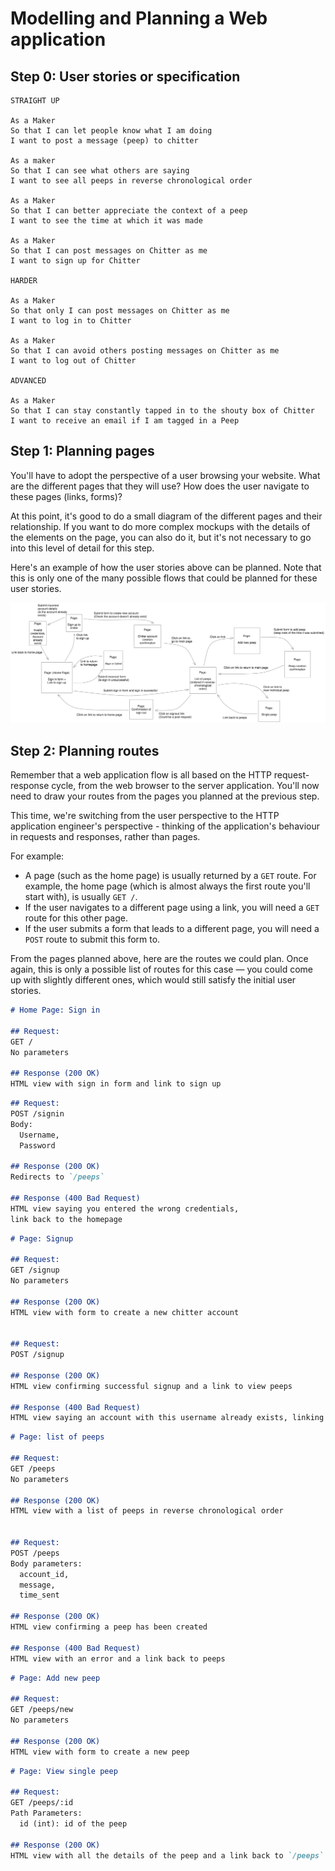 # Modelling and Planning a Web application

## Step 0: User stories or specification

```
STRAIGHT UP

As a Maker
So that I can let people know what I am doing  
I want to post a message (peep) to chitter

As a maker
So that I can see what others are saying  
I want to see all peeps in reverse chronological order

As a Maker
So that I can better appreciate the context of a peep
I want to see the time at which it was made

As a Maker
So that I can post messages on Chitter as me
I want to sign up for Chitter

HARDER

As a Maker
So that only I can post messages on Chitter as me
I want to log in to Chitter

As a Maker
So that I can avoid others posting messages on Chitter as me
I want to log out of Chitter

ADVANCED

As a Maker
So that I can stay constantly tapped in to the shouty box of Chitter
I want to receive an email if I am tagged in a Peep
```

## Step 1: Planning pages

You'll have to adopt the perspective of a user browsing your website. What are the
different pages that they will use? How does the user navigate to these pages (links,
forms)?

At this point, it's good to do a small diagram of the different pages and their
relationship. If you want to do more complex mockups with the details of the elements on
the page, you can also do it, but it's not necessary to go into this level of detail for
this step.

Here's an example of how the user stories above can be planned. Note that this is only one
of the many possible flows that could be planned for these user stories.

![](./pages_diagram.svg)

## Step 2: Planning routes

Remember that a web application flow is all based on the HTTP request-response cycle, from
the web browser to the server application. You'll now need to draw your routes from the
pages you planned at the previous step.

This time, we're switching from the user perspective to the HTTP application engineer's
perspective - thinking of the application's behaviour in requests and responses, rather
than pages.

For example:

 * A page (such as the home page) is usually returned by a `GET` route. For example, the
   home page (which is almost always the first route you'll start with), is usually `GET
   /`.
 * If the user navigates to a different page using a link, you will need a `GET` route for
   this other page.
 * If the user submits a form that leads to a different page, you will need a `POST` route
   to submit this form to.

From the pages planned above, here are the routes we could plan. Once again, this is only
a possible list of routes for this case — you could come up with slightly different ones,
which would still satisfy the initial user stories.

```md
# Home Page: Sign in

## Request:
GET /
No parameters

## Response (200 OK)
HTML view with sign in form and link to sign up
```

```md
## Request:
POST /signin
Body:
  Username,
  Password

## Response (200 OK)
Redirects to `/peeps`

## Response (400 Bad Request)
HTML view saying you entered the wrong credentials,
link back to the homepage
```

```md
# Page: Signup 

## Request:
GET /signup
No parameters

## Response (200 OK)
HTML view with form to create a new chitter account


## Request:
POST /signup

## Response (200 OK)
HTML view confirming successful signup and a link to view peeps

## Response (400 Bad Request)
HTML view saying an account with this username already exists, linking back to home page
```

```md
# Page: list of peeps

## Request:
GET /peeps
No parameters

## Response (200 OK)
HTML view with a list of peeps in reverse chronological order


## Request:
POST /peeps
Body parameters:
  account_id,
  message,
  time_sent

## Response (200 OK)
HTML view confirming a peep has been created

## Response (400 Bad Request)
HTML view with an error and a link back to peeps
```

```md
# Page: Add new peep

## Request:
GET /peeps/new
No parameters

## Response (200 OK)
HTML view with form to create a new peep
```

```md
# Page: View single peep

## Request:
GET /peeps/:id
Path Parameters:
  id (int): id of the peep

## Response (200 OK)
HTML view with all the details of the peep and a link back to `/peeps`
```
